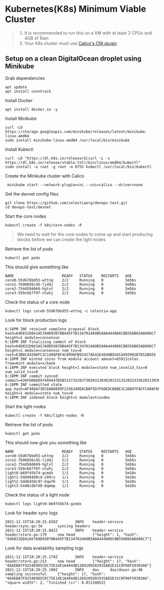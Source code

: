 # Kubernetes(K8s) Minimum Viable Cluster

> 1. It is recommended to run this on a VM with at least 2 CPUs and 4GB of Ram  
> 2. Your K8s cluster must use [Calico's CNI plugin](https://github.com/projectcalico/calico)


## Setup on a clean DigitalOcean droplet using Minikube  


Grab dependencies
```
apt update
apt install conntrack 
```

Install Docker
```
apt install docker.io -y
```

Install Minikube
```
curl -LO https://storage.googleapis.com/minikube/releases/latest/minikube-linux-amd64
sudo install minikube-linux-amd64 /usr/local/bin/minikube
```

Install Kubectl
```
curl -LO "https://dl.k8s.io/release/$(curl -L -s https://dl.k8s.io/release/stable.txt)/bin/linux/amd64/kubectl"
sudo install -o root -g root -m 0755 kubectl /usr/local/bin/kubectl
```

Create the Minikube cluster with Calico
```
 minikube start --network-plugin=cni --cni=calico --driver=none
```

Get the devnet config files
```
git clone https://github.com/celestiaorg/devops-test.git
cd devops-test/devnet
```

Start the core nodes
```
kubectl create -f k8s/core-nodes -R
```
>We need to wait for the core nodes to come up and start producing blocks before we can create the light nodes

Retrieve the list of pods
```
kubectl get pods
```

This should give something like
```
NAME                      READY   STATUS    RESTARTS   AGE
core0-55d67bbd55-wttnq    2/2     Running   0          5m56s
core1-7b96856c45-ljddj    2/2     Running   0          5m56s
core2-754d58d669-hgtxt    2/2     Running   0          5m56s
core3-559c667f9f-nlwhj    2/2     Running   0          5m56s
```

Check the status of a core node
```
kubectl logs core0-55d67bbd55-wttnq -c celestia-app
```
Look for block production logs
```
6:18PM INF received complete proposal block hash=64D831D041A57A9D93078B445F7B1347024A9B5A8A444086C0B556B65A8A96C7 height=1 module=consensus
6:18PM INF finalizing commit of block hash=64D831D041A57A9D93078B445F7B1347024A9B5A8A444086C0B556B65A8A96C7 height=1 module=consensus num_txs=0 root=E3B0C44298FC1C149AFBF4C8996FB92427AE41E4649B934CA495991B7852B855
6:18PM INF minted coins from module account amount=65911celes from=mint module=x/bank
6:18PM INF executed block height=1 module=state num_invalid_txs=0 num_valid_txs=0
6:18PM INF commit synced commit=436F6D6D697449447B5B3137352037302031303620313135203233362031303620382039203135392033352035342035322031342031373220313736203234352032313520323436203134203232302031383220313930203630203239203133372031323720313732203235322036342031373520313430203139395D3A317D
6:18PM INF committed state app_hash=AF466A73EC6A08099F2336340EACB0F5D7F60EDCB6BE3C1D897FACFC40AF8CC7 height=1 module=state num_txs=0
6:18PM INF indexed block height=1 module=txindex
```

Start the light nodes
```
kubectl create -f k8s/light-nodes -R
```

Retrieve the list of pods
```
kubectl get pods
```

This should now give you something like
```
NAME                      READY   STATUS    RESTARTS   AGE
core0-55d67bbd55-wttnq    2/2     Running   0          5m56s
core1-7b96856c45-ljddj    2/2     Running   0          5m56s
core2-754d58d669-hgtxt    2/2     Running   0          5m56s
core3-559c667f9f-nlwhj    2/2     Running   0          5m56s
light0-b69f45b74-gcmdx    1/1     Running   0          5m10s
light1-54b984d9c4-s99rz   1/1     Running   0          5m10s
light2-5dd6459c97-kqw7b   1/1     Running   0          5m10s
light3-54d8cdb7d9-8qmmp   1/1     Running   0          5m10s
```

Check the status of a light node
```
kubectl logs light0-b69f45b74-gcmdx
```

Look for header sync logs
```
2021-12-15T18:20:15.838Z        INFO    header-service  header/sync.go:34       syncing headers
2021-12-15T18:20:15.842Z        INFO    header-service  header/store.go:179     new head        {"height": 1, "hash": "64D831D041A57A9D93078B445F7B1347024A9B5A8A444086C0B556B65A8A96C7"}
```

Look for data availability sampling logs
```
2021-12-15T18:20:25.179Z        INFO    header-service  header/store.go:213     new head        {"height": 17, "hash": "66AEBA7F9254E9D5CDC75E14E1A4444B1269109202935A82E31C0F86F59303A6"}
2021-12-15T18:20:25.190Z        INFO    das     das/daser.go:96 sampling successful     {"height": 17, "hash": "66AEBA7F9254E9D5CDC75E14E1A4444B1269109202935A82E31C0F86F59303A6", "square width": 2, "finished (s)": 0.01134853}
```